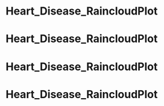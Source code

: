 # Heart_Disease_RaincloudPlot
# Heart_Disease_RaincloudPlot
# Heart_Disease_RaincloudPlot
# Heart_Disease_RaincloudPlot
